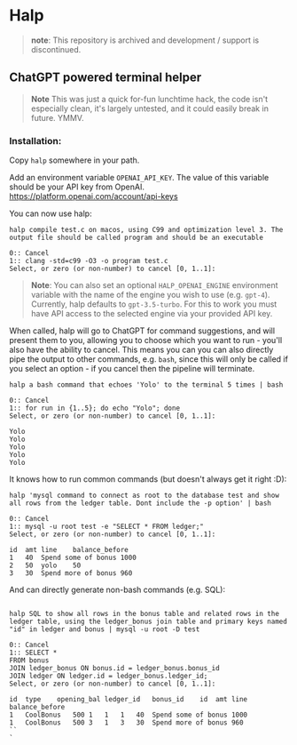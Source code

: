 # Halp

> **note**: This repository is archived and development / support is discontinued.

## ChatGPT powered terminal helper

> **Note** This was just a quick for-fun lunchtime hack, the code isn't especially clean, it's largely untested, and it could easily break in future. YMMV.

### Installation:

Copy `halp` somewhere in your path.

Add an environment variable `OPENAI_API_KEY`. The value of this variable should be your API key from OpenAI.
https://platform.openai.com/account/api-keys

You can now use halp:

```
halp compile test.c on macos, using C99 and optimization level 3. The output file should be called program and should be an executable

0:: Cancel
1:: clang -std=c99 -O3 -o program test.c
Select, or zero (or non-number) to cancel [0, 1..1]:
```

> **Note**: You can also set an optional `HALP_OPENAI_ENGINE` environment variable with the name of the engine 
  you wish to use (e.g. `gpt-4`). Currently, halp defaults to `gpt-3.5-turbo`. For this to work you must have
  API access to the selected engine via your provided API key.

When called, halp will go to ChatGPT for command suggestions, and will present them to you, allowing you to choose
which you want to run - you'll also have the ability to cancel. This means you can you can also directly pipe the output 
to other commands, e.g. `bash`, since this will only be called if you select an option - if you cancel then the pipeline will terminate.

```
halp a bash command that echoes 'Yolo' to the terminal 5 times | bash

0:: Cancel
1:: for run in {1..5}; do echo "Yolo"; done
Select, or zero (or non-number) to cancel [0, 1..1]:

Yolo
Yolo
Yolo
Yolo
Yolo
```

It knows how to run common commands (but doesn't always get it right :D):

```
halp 'mysql command to connect as root to the database test and show all rows from the ledger table. Dont include the -p option' | bash

0:: Cancel
1:: mysql -u root test -e "SELECT * FROM ledger;"
Select, or zero (or non-number) to cancel [0, 1..1]:

id	amt	line	balance_before
1	40	Spend some of bonus	1000
2	50	yolo	50
3	30	Spend more of bonus	960
```

And can directly generate non-bash commands (e.g. SQL):

```

halp SQL to show all rows in the bonus table and related rows in the ledger table, using the ledger_bonus join table and primary keys named "id" in ledger and bonus | mysql -u root -D test

0:: Cancel
1:: SELECT *
FROM bonus
JOIN ledger_bonus ON bonus.id = ledger_bonus.bonus_id
JOIN ledger ON ledger.id = ledger_bonus.ledger_id;
Select, or zero (or non-number) to cancel [0, 1..1]:

id	type	opening_bal	ledger_id	bonus_id	id	amt	line	balance_before
1	CoolBonus	500	1	1	1	40	Spend some of bonus	1000
1	CoolBonus	500	3	1	3	30	Spend more of bonus	960
``
`
